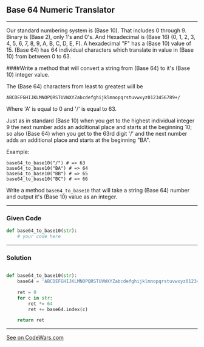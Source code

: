 ## Base 64 Numeric Translator
---
Our standard numbering system is (Base 10). That includes 0 through 9. Binary is (Base 2), only 1's and 0's. And Hexadecimal is (Base 16) (0, 1, 2, 3, 4, 5, 6, 7, 8, 9, A, B, C, D, E, F). A hexadecimal "F" has a (Base 10) value of 15. (Base 64) has 64 individual characters which translate in value in (Base 10) from between 0 to 63.

####Write a method that will convert a string from (Base 64) to it's (Base 10) integer value.

The (Base 64) characters from least to greatest will be

```
ABCDEFGHIJKLMNOPQRSTUVWXYZabcdefghijklmnopqrstuvwxyz0123456789+/

```

Where 'A' is equal to 0 and '/' is equal to 63.

Just as in standard (Base 10) when you get to the highest individual integer 9 the next number adds an additional place and starts at the beginning 10; so also (Base 64) when you get to the 63rd digit '/' and the next number adds an additional place and starts at the beginning "BA".

Example:

```
base64_to_base10("/") # => 63
base64_to_base10("BA") # => 64
base64_to_base10("BB") # => 65
base64_to_base10("BC") # => 66

```

Write a method `base64_to_base10` that will take a string (Base 64) number and output it's (Base 10) value as an integer.

---
### Given Code

```python
def base64_to_base10(str):
    # your code here
```

---

### Solution

```python

def base64_to_base10(str):
    base64 = 'ABCDEFGHIJKLMNOPQRSTUVWXYZabcdefghijklmnopqrstuvwxyz0123456789+/'

    ret = 0
    for c in str:
        ret *= 64
        ret += base64.index(c)

    return ret
```

---
[See on CodeWars.com](https://www.codewars.com/kata/5632e12703e2037fa7000061)